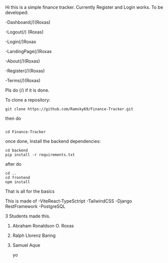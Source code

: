 Hi this is a simple finance tracker.
Currently Register and Login works.
To be developed:

-Dashboard(/)(Roxas)

-Logout(/) (Roxas)

-Login(/)Roxas

-LandingPage(/)Roxas

-About(/)(Roxas)

-Register(/)(Roxas)

-Terms(/)(Roxas)

Pls do (/) if it is done.


To clone a repository:

```
git clone https://github.com/Ramsky69/Finance-Tracker.git

```
then do
```

cd Finance-Tracker

```

once done, Install the backend dependencies:
```
cd backend
pip install -r requirements.txt
```

after do
```
cd ..
cd frontend
npm install
```

That is all for the basics

This is made of
-ViteReact-TypeSctript
-TailwindCSS
-Django RestFramework
-PostgreSQL

3 Students made this. 
1. Abraham Ronaldson O. Roxas
2. Ralph Llorenz Baring
3. Samuel Aque

   yo



